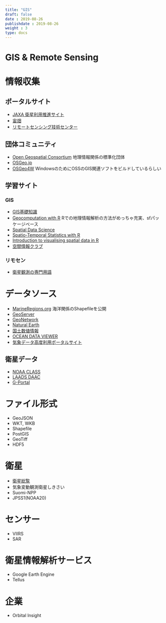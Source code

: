 ```yaml
---
title: "GIS"
draft: false
date : 2019-08-26
publishdate : 2019-08-26
weight : 3
type: docs
---
```



# GIS & Remote Sensing

# 情報収集

## ポータルサイト

- [JAXA 衛星利用推進サイト](http://www.sapc.jaxa.jp/)
- [宙畑](https://sorabatake.jp/)
- [リモートセンシング技術センター](https://www.restec.or.jp/)

## 団体コミュニティ

- [Open Geospatial Consortium](http://www.opengeospatial.org/) 地理情報関係の標準化団体
- [OSGeo.jp](https://www.osgeo.jp/)
- [OSGeo4W](http://trac.osgeo.org/osgeo4w/wiki/OSGeo4W_jp) WindowsのためにOSSのGIS関連ソフトをビルドしているらしい

## 学習サイト

### GIS

- [GIS基礎知識](https://www.esrij.com/gis-guide/)
- [Geocomputation with R](https://geocompr.robinlovelace.net/) Rでの地理情報解析の方法がめっちゃ充実、sfパッケージベース
- [Spatial Data Science](https://keen-swartz-3146c4.netlify.com/index.html)
- [Spatio-Temporal Statistics with R](https://spacetimewithr.org/)
- [Introduction to visualising spatial data in R](https://cran.r-project.org/doc/contrib/intro-spatial-rl.pdf)
- [空間情報クラブ](http://club.informatix.co.jp/)

### リモセン

- [衛星観測の専門用語](http://www.mri-jma.go.jp/Dep/sv/3ken/shinmoe2011/sar/man/sar_man.pdf)


# データソース

- [MarineRegions.org](http://www.marineregions.org/downloads.php) 海洋関係のShapefileを公開
- [GeoServer](http://geoserver.org/)
- [GeoNetwork](https://geonetwork-opensource.org/)
- [Natural Earth](http://www.naturalearthdata.com/)
- [国土数値情報](http://nlftp.mlit.go.jp/ksj/)
- [OCEAN DATA VIEWER](https://data.unep-wcmc.org/about)
- [気象データ高度利用ポータルサイト](https://www.data.jma.go.jp/developer/index.html)

## 衛星データ

- [NOAA CLASS](https://www.bou.class.noaa.gov/saa/products/welcome)
- [LAADS DAAC](https://ladsweb.modaps.eosdis.nasa.gov/)
- [G-Portal](https://gportal.jaxa.jp/gpr/)



# ファイル形式

- GeoJSON
- WKT, WKB
- Shapefile
- PostGIS
- GeoTiff
- HDF5


# 衛星

- [衛星総覧](https://www.restec.or.jp/satellite)
- 気象変動観測衛星しきさい
- Suomi-NPP
- JPSS1(NOAA20)

# センサー

- VIIRS
- SAR


# 衛星情報解析サービス

- Google Earth Engine
- Tellus

# 企業

- Orbital Insight


